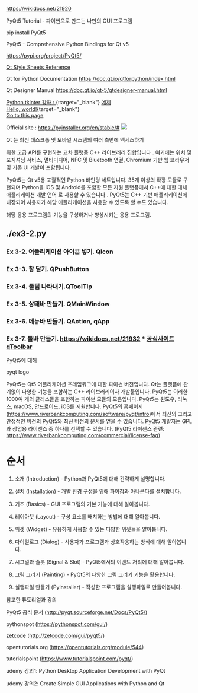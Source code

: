 https://wikidocs.net/21920

PyQt5 Tutorial - 파이썬으로 만드는 나만의 GUI 프로그램

pip install PyQt5


PyQt5 - Comprehensive Python Bindings for Qt v5

https://pypi.org/project/PyQt5/

[Qt Style Sheets Reference](https://doc.qt.io/qt-5/stylesheet-reference.html)

Qt for Python Documentation  https://doc.qt.io/qtforpython/index.html


Qt Designer Manual  https://doc.qt.io/qt-5/qtdesigner-manual.html

[Python tkinter 강좌 : ](https://076923.github.io/posts/Python-tkinter-1/){:target="_blank"} 
[예제](/GUI_project/tk_gui_label.py)
<br>
[Hello, world!](http://example.com/){target="_blank"}
<br>
[Go to this page](http://somelink.com/?target=_blank)
<br>




Official site : https://pyinstaller.org/en/stable/# <img src="https://pyinstaller.org/en/stable/_static/pyinstaller-draft1a-100_trans.png" >


Qt 는 최신 데스크톱 및 모바일 시스템의 여러 측면에 액세스하기 



위한 고급 API를 구현하는 교차 플랫폼 C++ 라이브러리 집합입니다 . 
여기에는 
위치 및 포지셔닝 서비스, 멀티미디어, NFC 및 Bluetooth 연결, 
Chromium 기반 웹 브라우저 및 기존 UI 개발이 포함됩니다. 



PyQt5는 Qt v5용 포괄적인 Python 바인딩 세트입니다. 35개 이상의 확장 모듈로 구현되며 Python을 iOS 및 Android를 포함한 모든 지원 플랫폼에서 C++에 대한 대체 애플리케이션 개발 언어 
로 사용할 수 있습니다 . PyQt5는 C++ 기반 애플리케이션에 내장되어 사용자가 해당 애플리케이션을 사용할 수 있도록 할 수도 있습니다.



해당 응용 프로그램의 기능을 구성하거나 향상시키는 응용 프로그램. 


## ./ex3-2.py
### Ex 3-2. 어플리케이션 아이콘 넣기. QIcon
### Ex 3-3. 창 닫기.  QPushButton
### Ex 3-4. 툴팁 나타내기.QToolTip
### Ex 3-5. 상태바 만들기.  QMainWindow
### Ex 3-6. 메뉴바 만들기.   QAction, qApp
### Ex 3-7. 툴바 만들기.  https://wikidocs.net/21932    * [공식사이트 qToolbar](https://doc.qt.io/qt-5/qtoolbar.html)





PyQt5에 대해

pyqt logo


PyQt5는 Qt5 어플리케이션 프레임워크에 대한 파이썬 버전입니다. Qt는 플랫폼에 관계없이 다양한 기능을 포함하는 C++ 라이브러리이자 개발툴입니다.
PyQt5는 이러한 1000여 개의 클래스들을 포함하는 파이썬 모듈의 모음입니다.
PyQt5는 윈도우, 리눅스, macOS, 안드로이드, iOS를 지원합니다.
PyQt5의 홈페이지(https://www.riverbankcomputing.com/software/pyqt/intro)에서 최신의 그리고 안정적인 버전의 PyQt5와 최신 버전의 문서를 얻을 수 있습니다.
PyQt5 개발자는 GPL과 상업용 라이센스 중 하나를 선택할 수 있습니다.
(PyQt5 라이센스 관련: https://www.riverbankcomputing.com/commercial/license-faq)


# 순서
01. 소개 (Introduction) - Python과 PyQt5에 대해 간략하게 설명합니다.

02. 설치 (Installation) - 개발 환경 구성을 위해 파이참과 아나콘다를 설치합니다.

03. 기초 (Basics) - GUI 프로그램의 기본 기능에 대해 알아봅니다.

04. 레이아웃 (Layout) - 구성 요소를 배치하는 방법에 대해 알아봅니다.

05. 위젯 (Widget) - 유용하게 사용할 수 있는 다양한 위젯들을 알아봅니다.

06. 다이얼로그 (Dialog) - 사용자가 프로그램과 상호작용하는 방식에 대해 알아봅니다.

07. 시그널과 슬롯 (Signal & Slot) - PyQt5에서의 이벤트 처리에 대해 알아봅니다.

08. 그림 그리기 (Painting) - PyQt5의 다양한 그림 그리기 기능을 활용합니다.

09. 실행파일 만들기 (PyInstaller) - 작성한 프로그램을 실행파일로 만들어봅니다.


참고한 튜토리얼과 강의

PyQt5 공식 문서 (http://pyqt.sourceforge.net/Docs/PyQt5/)

pythonspot (https://pythonspot.com/gui/)

zetcode (http://zetcode.com/gui/pyqt5/)

opentutorials.org (https://opentutorials.org/module/544)

tutorialspoint (https://www.tutorialspoint.com/pyqt/)

udemy 강의1: Python Desktop Application Development with PyQt

udemy 강의2: Create Simple GUI Applications with Python and Qt








